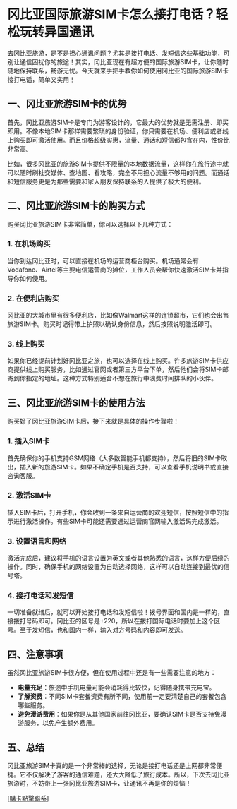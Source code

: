 # 冈比亚国际旅游SIM卡怎么接打电话？轻松玩转异国通讯

去冈比亚旅游，是不是担心通讯问题？尤其是接打电话、发短信这些基础功能，可别让通信困扰你的旅途！其实，冈比亚现在有超方便的国际旅游SIM卡，让你随时随地保持联系，畅游无忧。今天就来手把手教你如何使用冈比亚的国际旅游SIM卡接打电话，简单又实用！

## 一、冈比亚旅游SIM卡的优势

首先，冈比亚旅游SIM卡是专门为游客设计的，它最大的优势就是无需注册、即买即用。不像本地SIM卡那样需要繁琐的身份验证，你只需要在机场、便利店或者线上购买即可激活使用。而且价格超级实惠，流量、通话和短信都包含在内，性价比非常高。

比如，很多冈比亚的旅游SIM卡提供不限量的本地数据流量，这样你在旅行途中就可以随时刷社交媒体、查地图、看攻略，完全不用担心流量不够用的问题。而通话和短信服务更是为那些需要和家人朋友保持联系的人提供了极大的便利。

## 二、冈比亚旅游SIM卡的购买方式

购买冈比亚旅游SIM卡非常简单，你可以选择以下几种方式：

### 1. 在机场购买
当你到达冈比亚时，可以直接在机场的运营商柜台购买。机场通常会有Vodafone、Airtel等主要电信运营商的摊位，工作人员会帮你快速激活SIM卡并指导你如何使用。

### 2. 在便利店购买
冈比亚的大城市里有很多便利店，比如像Walmart这样的连锁超市，它们也会出售旅游SIM卡。购买时记得带上护照以确认身份信息，然后按照说明激活即可。

### 3. 线上购买
如果你已经提前计划好冈比亚之旅，也可以选择在线上购买。许多旅游SIM卡供应商提供线上购买服务，比如通过官网或者第三方平台下单，然后他们会将SIM卡邮寄到你指定的地址。这种方式特别适合不想在旅行中浪费时间排队的小伙伴。

## 三、冈比亚旅游SIM卡的使用方法

购买好了冈比亚旅游SIM卡后，接下来就是具体的操作步骤啦！

### 1. 插入SIM卡
首先确保你的手机支持GSM网络（大多数智能手机都支持），然后将旧的SIM卡取出，插入新的旅游SIM卡。如果不确定手机是否支持，可以查看手机说明书或直接咨询客服。

### 2. 激活SIM卡
插入SIM卡后，打开手机，你会收到一条来自运营商的欢迎短信，按照短信中的指示进行激活操作。有些SIM卡可能还需要通过运营商官网输入激活码完成激活。

### 3. 设置语言和网络
激活完成后，建议将手机的语言设置为英文或者其他熟悉的语言，这样方便后续的操作。同时，确保手机的网络设置为自动选择网络，这样可以自动连接到最优的信号塔。

### 4. 接打电话和发短信
一切准备就绪后，就可以开始接打电话和发短信啦！拨号界面和国内是一样的，直接拨打号码即可。冈比亚的区号是+220，所以在拨打国际电话时要加上这个区号。至于发短信，也和国内一样，输入对方号码和内容即可发送。

## 四、注意事项

虽然冈比亚旅游SIM卡很方便，但在使用过程中还是有一些需要注意的地方：

- **电量充足**：旅途中手机电量可能会消耗得比较快，记得随身携带充电宝。
- **了解资费**：不同SIM卡套餐资费有所不同，使用前一定要清楚自己的套餐包含哪些服务。
- **避免漫游费用**：如果你是从其他国家前往冈比亚，要确认SIM卡是否支持免漫游服务，以免产生额外费用。

## 五、总结

冈比亚旅游SIM卡真的是一个非常棒的选择，无论是接打电话还是上网都非常便捷。它不仅解决了游客的通信难题，还大大降低了旅行成本。所以，下次去冈比亚旅游时，不妨带上一张冈比亚旅游SIM卡，让通讯不再是你的烦恼！

[[購卡點擊聯系](https://t.me/s/esim1088)]